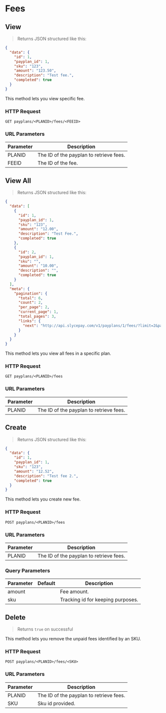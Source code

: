 # Fees

## View

> Returns JSON structured like this:

```json
{
  "data": {
    "id": 1,
    "payplan_id": 1,
    "sku": "123",
    "amount": "123.50",
    "description": "Test fee.",
    "completed": true
  }
}
```

This method lets you view specific fee.

### HTTP Request

`GET payplans/<PLANID>/fees/<FEEID>`

### URL Parameters

Parameter | Description
--------- | -----------
PLANID | The ID of the payplan to retrieve fees.
FEEID | The ID of the fee.


## View All

> Returns JSON structured like this:

```json
{
  "data": [
    {
      "id": 1,
      "payplan_id": 1,
      "sku": "123",
      "amount": "12.00",
      "description": "Test Fee.",
      "completed": true
    },
    {
      "id": 2,
      "payplan_id": 1,
      "sku": "",
      "amount": "10.00",
      "description": "",
      "completed": true
    }
  ],
  "meta": {
    "pagination": {
      "total": 6,
      "count": 2,
      "per_page": 2,
      "current_page": 1,
      "total_pages": 3,
      "links": {
        "next": "http://api.slycepay.com/v1/payplans/1/fees/?limit=2&page=1"
      }
    }
  }
}
```

This method lets you view all fees in a specific plan.

### HTTP Request

`GET payplans/<PLANID>/fees`

### URL Parameters

Parameter | Description
--------- | -----------
PLANID | The ID of the payplan to retrieve fees.



## Create

> Returns JSON structured like this:

```json
{
  "data": {
    "id": 1,
    "payplan_id": 1,
    "sku": "123",
    "amount": "12.52",
    "description": "Test fee 2.",
    "completed": true
  }
}
```

This method lets you create new fee.

### HTTP Request

`POST payplans/<PLANID>/fees`

### URL Parameters

Parameter | Description
--------- | -----------
PLANID | The ID of the payplan to retrieve fees.

### Query Parameters

Parameter | Default | Description
--------- | ------- | -----------
amount |  | Fee amount.
sku |  | Tracking id for keeping purposes.


## Delete

> Returns `true` on successful

This method lets you remove the unpaid fees identified by an SKU.

### HTTP Request

`POST payplans/<PLANID>/fees/<SKU>`

### URL Parameters

Parameter | Description
--------- | -----------
PLANID | The ID of the payplan to retrieve fees.
SKU | Sku id provided.
